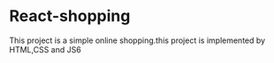 # React-shopping
This project is a simple online shopping.this project is implemented by HTML,CSS and JS6
